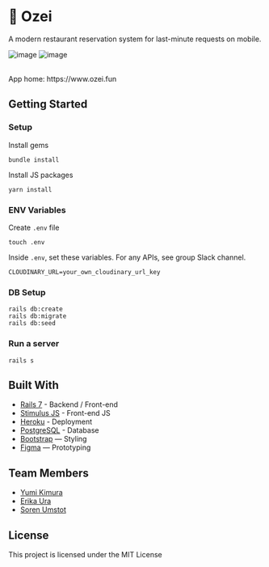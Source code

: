 # 🍻 Ozei

A modern restaurant reservation system for last-minute requests on mobile.

![image](https://user-images.githubusercontent.com/66011769/205541912-3bdb7e66-f6e7-4dcd-b1f8-94477bc0e41b.png)
![image](https://user-images.githubusercontent.com/66011769/205541886-e80a108a-7797-402b-bb19-ba70332ae911.png)

<br>
App home: https://www.ozei.fun
   

## Getting Started
### Setup

Install gems
```
bundle install
```
Install JS packages
```
yarn install
```

### ENV Variables
Create `.env` file
```
touch .env
```
Inside `.env`, set these variables. For any APIs, see group Slack channel.
```
CLOUDINARY_URL=your_own_cloudinary_url_key
```

### DB Setup
```
rails db:create
rails db:migrate
rails db:seed
```

### Run a server
```
rails s
```

## Built With
- [Rails 7](https://guides.rubyonrails.org/) - Backend / Front-end
- [Stimulus JS](https://stimulus.hotwired.dev/) - Front-end JS
- [Heroku](https://heroku.com/) - Deployment
- [PostgreSQL](https://www.postgresql.org/) - Database
- [Bootstrap](https://getbootstrap.com/) — Styling
- [Figma](https://www.figma.com) — Prototyping

## Team Members
- [Yumi Kimura](https://github.com/kimurayumixy)
- [Erika Ura](https://github.com/ErikaUra)
- [Soren Umstot](https://github.com/sumstot)

## License
This project is licensed under the MIT License
